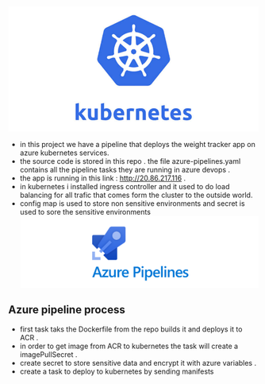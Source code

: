 
![](docs/kubernetesblog02.jpg)
* in this project we have a pipeline that deploys the weight tracker app on azure kubernetes services.
* the source code is stored in this repo . the file azure-pipelines.yaml contains all the pipeline tasks they are running in azure devops .
* the app is running in this link : http://20.86.217.116 .
* in kubernetes i installed ingress controller and it used to do load balancing for all trafic that comes form the cluster to the outside world.
* config map is used to store non sensitive environments and secret is used to sore the sensitive environments
![](docs/0_ysJX4XkD8klNviWQ.png)
## Azure pipeline process

* first task taks the Dockerfile from the repo builds it and deploys it to ACR  .
* in order to get image from ACR to kubernetes the task will create a imagePullSecret .
* create secret to store sensitive data and encrypt it with azure variables .
* create a task to deploy to kubernetes by sending manifests

